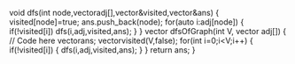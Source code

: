 void dfs(int node,vector<int>adj[],vector<bool>&visited,vector<int>&ans)
    {
        visited[node]=true;
        ans.push_back(node);
        for(auto i:adj[node])
        {
            if(!visited[i])
            dfs(i,adj,visited,ans);
        }
    }
    vector<int> dfsOfGraph(int V, vector<int> adj[]) 
    {
        // Code here
        vector<int>ans;
        vector<bool>visited(V,false);
        for(int i=0;i<V;i++)
        {
            if(!visited[i])
            {
                dfs(i,adj,visited,ans);
            }
        }
        return ans;
    }